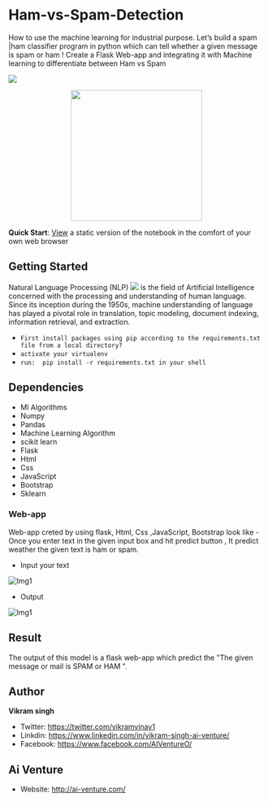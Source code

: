 # Ham-vs-Spam-Detection 
How to use the machine learning for industrial purpose.
Let’s build a spam |ham  classifier program in python which can tell whether a given message is spam or ham !
Create a Flask Web-app and integrating it with Machine learning to differentiate between Ham vs Spam 

![](https://cdn-images-1.medium.com/max/1600/1*hsyCZOYoGrX6BJsj4Lgrhg.png)

<!-- <img src="../master/Images/ham vs spam 1.png" alt="Img1"/> -->


<p align="center"> 
<img src="https://www.justicebrd.com/static/images/fast.png" width='258px' height='258px'>
</p>

__Quick Start__: [View](https://github.com/AIVenture0/Sentiment-Analysis-Using-Deep-Learning/blob/master/Keras%2BDeep%20Learning%20Cookbook%20sentiment%20analysis.ipynb) a static version of the notebook in the comfort of your own web browser

## Getting Started
Natural Language Processing (NLP)
![](https://cdn-images-1.medium.com/max/800/0*cVoraxFg3UORfGxM.png)
is the field of Artificial Intelligence concerned with the processing and understanding of human language. Since its inception during the 1950s, machine understanding of language has played a pivotal role in translation, topic modeling, document indexing, information retrieval, and extraction.
- ```First install packages using pip according to the requirements.txt file from a local directory?```
 - ```activate your virtualenv```
 - ```run:  pip install -r requirements.txt in your shell```
 
## Dependencies 
* Ml Algorithms
* Numpy 
* Pandas
* Machine Learning Algorithm
* scikit learn
* Flask 
* Html
* Css
* JavaScript
* Bootstrap
* Sklearn

### Web-app 
Web-app creted by using flask, Html, Css ,JavaScript, Bootstrap look like - Once you enter text in the given input box and hit predict button , It predict weather the given text is ham or spam.
- Input your text 
<img src="../master/Images/ham vs spam 1.png" alt="Img1"/>

- Output 

<img src="../master/Images/ham vs spam 4.png" alt="Img1"/>


## Result
The output of this model is a flask web-app which predict the  "The given message or mail is  SPAM or HAM ".


## Author
<b>Vikram singh</b>

- Twitter: https://twitter.com/vikramvinay1
- Linkdin: https://www.linkedin.com/in/vikram-singh-ai-venture/
- Facebook: https://www.facebook.com/AIVentureO/
## Ai Venture
- Website: http://ai-venture.com/
